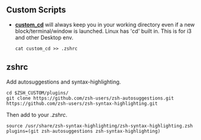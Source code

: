 ## Custom Scripts

- [**custom_cd**](https://github.com/ianjberdahl/customz/raw/refs/heads/main/custom_cd) will always keep you in your working directory even if a new block/terminal/window is launched. Linux has 'cd' built in. This is for i3 and other Desktop env.

  `cat custom_cd >> .zshrc`

## zshrc 
Add autosuggestions and syntax-highlighting. 
```
cd $ZSH_CUSTOM/plugins/
git clone https://github.com/zsh-users/zsh-autosuggestions.git
https://github.com/zsh-users/zsh-syntax-highlighting.git
```
Then add to your *.zshrc*.
```
source /usr/share/zsh-syntax-highlighting/zsh-syntax-highlighting.zsh
plugins=(git zsh-autosuggestions zsh-syntax-highlighting)
```
